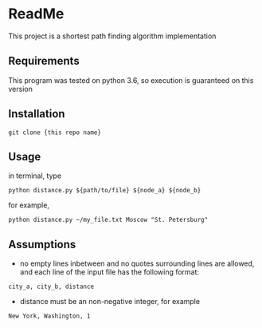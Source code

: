 #  ReadMe
This project is a shortest path finding algorithm implementation

## Requirements
This program was tested on python 3.6, so execution is guaranteed on this version

## Installation

```
git clone {this repo name}
```

## Usage
in terminal, type
```
python distance.py ${path/to/file} ${node_a} ${node_b}
```
for example,
```
python distance.py ~/my_file.txt Moscow "St. Petersburg"
```

## Assumptions
* no empty lines inbetween and no quotes surrounding lines are allowed, and each line of the input file has the following format:
```
city_a, city_b, distance
```
* distance must be an non-negative integer, for example
```
New York, Washington, 1
```
